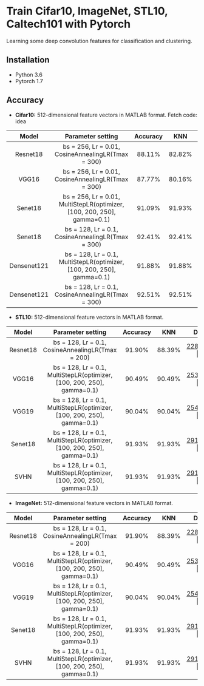 # Train Cifar10, ImageNet, STL10, Caltech101 with Pytorch
Learning some deep convolution features for classification and clustering.
## Installation
* Python 3.6 
* Pytorch 1.7

## Accuracy
* **Cifar10:** 512-dimensional feature vectors in MATLAB format.  Fetch code: idea

| Model           | Parameter setting                                        | Accuracy     |  KNN          | Download     | 
| :-------------: |:-------------:                                           | :-----:      |  :-----:      | :-----:      | 
|  Resnet18       |bs = 256, Lr = 0.01, CosineAnnealingLR(Tmax = 300)        | 88.11%       |  82.82%       | [299_epoch.pth](https://pan.baidu.com/s/1axGz6wYNdW4u3QCDlx31sQ) \|  [128-D](https://pan.baidu.com/s/1QLYAzigv0oIq2p1yiAc4LQ) | 
|  VGG16          |bs = 256, Lr = 0.01, CosineAnnealingLR(Tmax = 300)        | 87.77%       |  80.16%      | [221_epoch.pth](https://pan.baidu.com/s/1t7CZvr_0_qwxwcOPKC8Sbg) \| [128-D](https://pan.baidu.com/s/1Vz8GpRzJQRNE1Xi9LKwgMQ) |          
|  Senet18          | bs = 256, Lr = 0.01, MultiStepLR(optimizer, [100, 200, 250], gamma=0.1)  | 91.09%      | 91.93%        | [241_epoch.pth](https://pan.baidu.com/s/1lvgOMXZpkbUh00wtL1PGdg) \| [128-D](https://github.com/StevenWangNPU/Deep-Features-Learning/edit/main/README.md) | 
|  Senet18          | bs = 128, Lr = 0.1, CosineAnnealingLR(Tmax = 300)  | 92.41%      | 92.41%        | [297_epoch.pth](https://pan.baidu.com/s/1ciaqaJ7VjBoxk4xei_eVvA) \| [512-D](https://github.com/StevenWangNPU/Deep-Features-Learning/edit/main/README.md) | 
|  Densenet121       | bs = 128, Lr = 0.1, MultiStepLR(optimizer, [100, 200, 250], gamma=0.1)  | 91.88%     | 91.88%        | [284_epoch.pth](https://pan.baidu.com/s/1XUbVcFKQuzXHqvTaSPql3g) \| [512-D](https://github.com/StevenWangNPU/Deep-Features-Learning/edit/main/README.md) |  
|  Densenet121       | bs = 128, Lr = 0.1, CosineAnnealingLR(Tmax = 300)                       | 92.51%     | 92.51%        | [289_epoch.pth](https://pan.baidu.com/s/13gPpbmBSdYCJOJTPC3nrtw) \| [512-D](https://github.com/StevenWangNPU/Deep-Features-Learning/edit/main/README.md) |  

* **STL10:** 512-dimensional feature vectors in MATLAB format.

| Model           | Parameter setting                                        | Accuracy     |  KNN          | Download     | 
| :-------------: |:-------------:                                           | :-----:      |  :-----:      | :-----:      | 
|  Resnet18       |bs = 128, Lr = 0.1, CosineAnnealingLR(Tmax = 200)         | 91.90%       |  88.39%       | [228_epoch.pth](https://pan.baidu.com/s/1a8yZH5KrPVxt8j8dGCYhTw) \|  [512-D](https://github.com/StevenWangNPU/Deep-Features-Learning/edit/main/README.md) | 
|  VGG16          |bs = 128, Lr = 0.1, MultiStepLR(optimizer, [100, 200, 250], gamma=0.1)   | 90.49%        |  90.49%       | [253_epoch.pth](https://pan.baidu.com/s/1kCg4hUXcdB9Fj4ShL4BDKg) \| [512-D](https://github.com/StevenWangNPU/Deep-Features-Learning/edit/main/README.md) |      
|  VGG19          | bs = 128, Lr = 0.1, MultiStepLR(optimizer, [100, 200, 250], gamma=0.1)  | 90.04%       | 90.04%        | [254_epoch.pth](https://pan.baidu.com/s/1XUbVcFKQuzXHqvTaSPql3g) \| [512-D](https://github.com/StevenWangNPU/Deep-Features-Learning/edit/main/README.md) |     
|  Senet18          | bs = 128, Lr = 0.1, MultiStepLR(optimizer, [100, 200, 250], gamma=0.1)  | 91.93%      | 91.93%        | [291_epoch.pth](https://pan.baidu.com/s/1lvgOMXZpkbUh00wtL1PGdg) \| [512-D](https://github.com/StevenWangNPU/Deep-Features-Learning/edit/main/README.md) | 
|  SVHN          | bs = 128, Lr = 0.1, MultiStepLR(optimizer, [100, 200, 250], gamma=0.1)  | 91.93%      | 91.93%        | [291_epoch.pth](https://pan.baidu.com/s/1lvgOMXZpkbUh00wtL1PGdg) \| [256-D](https://github.com/StevenWangNPU/Deep-Features-Learning/edit/main/README.md) | 

* **ImageNet:** 512-dimensional feature vectors in MATLAB format.

| Model           | Parameter setting                                        | Accuracy     |  KNN          | Download     | 
| :-------------: |:-------------:                                           | :-----:      |  :-----:      | :-----:      | 
|  Resnet18       |bs = 128, Lr = 0.1, CosineAnnealingLR(Tmax = 200)         | 91.90%       |  88.39%       | [228_epoch.pth](https://pan.baidu.com/s/1a8yZH5KrPVxt8j8dGCYhTw) \|  [512-D](https://github.com/StevenWangNPU/Deep-Features-Learning/edit/main/README.md) | 
|  VGG16          |bs = 128, Lr = 0.1, MultiStepLR(optimizer, [100, 200, 250], gamma=0.1)   | 90.49%        |  90.49%       | [253_epoch.pth](https://pan.baidu.com/s/1kCg4hUXcdB9Fj4ShL4BDKg) \| [512-D](https://github.com/StevenWangNPU/Deep-Features-Learning/edit/main/README.md) |      
|  VGG19          | bs = 128, Lr = 0.1, MultiStepLR(optimizer, [100, 200, 250], gamma=0.1)  | 90.04%       | 90.04%        | [254_epoch.pth](https://pan.baidu.com/s/1XUbVcFKQuzXHqvTaSPql3g) \| [512-D](https://github.com/StevenWangNPU/Deep-Features-Learning/edit/main/README.md) |     
|  Senet18          | bs = 128, Lr = 0.1, MultiStepLR(optimizer, [100, 200, 250], gamma=0.1)  | 91.93%      | 91.93%        | [291_epoch.pth](https://pan.baidu.com/s/1lvgOMXZpkbUh00wtL1PGdg) \| [512-D](https://github.com/StevenWangNPU/Deep-Features-Learning/edit/main/README.md) | 
|  SVHN          | bs = 128, Lr = 0.1, MultiStepLR(optimizer, [100, 200, 250], gamma=0.1)  | 91.93%      | 91.93%        | [291_epoch.pth](https://pan.baidu.com/s/1lvgOMXZpkbUh00wtL1PGdg) \| [256-D](https://github.com/StevenWangNPU/Deep-Features-Learning/edit/main/README.md) | 
